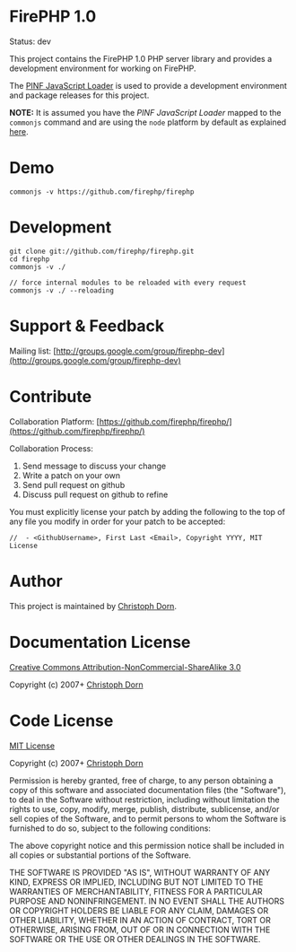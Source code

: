 FirePHP 1.0
===========

Status: dev

This project contains the FirePHP 1.0 PHP server library and provides a development environment for working on FirePHP. 

The [PINF JavaScript Loader](https://github.com/pinf/loader-js) is used to provide a development environment and package releases for this project.

**NOTE:** It is assumed you have the _PINF JavaScript Loader_ mapped to the `commonjs` command and are using the `node` platform by default as explained [here](https://github.com/pinf/loader-js/blob/master/docs/Setup.md).

Demo
====

    commonjs -v https://github.com/firephp/firephp


Development
===========

    git clone git://github.com/firephp/firephp.git
    cd firephp
    commonjs -v ./

    // force internal modules to be reloaded with every request
    commonjs -v ./ --reloading


Support & Feedback
==================

Mailing list: [http://groups.google.com/group/firephp-dev](http://groups.google.com/group/firephp-dev)


Contribute
==========

Collaboration Platform: [https://github.com/firephp/firephp/](https://github.com/firephp/firephp/)

Collaboration Process:

  1. Send message to discuss your change
  2. Write a patch on your own
  3. Send pull request on github
  4. Discuss pull request on github to refine

You must explicitly license your patch by adding the following to the top of any file you modify
in order for your patch to be accepted:

    //  - <GithubUsername>, First Last <Email>, Copyright YYYY, MIT License


Author
======

This project is maintained by [Christoph Dorn](http://www.christophdorn.com/).


Documentation License
=====================

[Creative Commons Attribution-NonCommercial-ShareAlike 3.0](http://creativecommons.org/licenses/by-nc-sa/3.0/)

Copyright (c) 2007+ [Christoph Dorn](http://www.christophdorn.com/)


Code License
============

[MIT License](http://www.opensource.org/licenses/mit-license.php)

Copyright (c) 2007+ [Christoph Dorn](http://www.christophdorn.com/)

Permission is hereby granted, free of charge, to any person obtaining a copy
of this software and associated documentation files (the "Software"), to deal
in the Software without restriction, including without limitation the rights
to use, copy, modify, merge, publish, distribute, sublicense, and/or sell
copies of the Software, and to permit persons to whom the Software is
furnished to do so, subject to the following conditions:

The above copyright notice and this permission notice shall be included in
all copies or substantial portions of the Software.

THE SOFTWARE IS PROVIDED "AS IS", WITHOUT WARRANTY OF ANY KIND, EXPRESS OR
IMPLIED, INCLUDING BUT NOT LIMITED TO THE WARRANTIES OF MERCHANTABILITY,
FITNESS FOR A PARTICULAR PURPOSE AND NONINFRINGEMENT. IN NO EVENT SHALL THE
AUTHORS OR COPYRIGHT HOLDERS BE LIABLE FOR ANY CLAIM, DAMAGES OR OTHER
LIABILITY, WHETHER IN AN ACTION OF CONTRACT, TORT OR OTHERWISE, ARISING FROM,
OUT OF OR IN CONNECTION WITH THE SOFTWARE OR THE USE OR OTHER DEALINGS IN
THE SOFTWARE.

